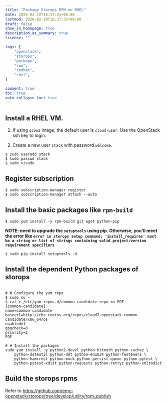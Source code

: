 ```yaml
---
title: "Package Storops RPM on RHEL"
date: 2020-02-10T16:37:31+08:00
lastmod: 2020-02-10T16:37:31+08:00
draft: false
show_in_homepage: true
description_as_summary: true
license: ""

tags: [
    "openstack",
    "storops",
    "package",
    "rpm",
    "redhat",
    "rhel",
]

comment: true
toc: true
auto_collapse_toc: true
---
```


## Install a RHEL VM.

1. If using `qcow2` image, the default user is `cloud-user`.
Use the OpenStack ssh key to login.

2. Create a new user `stack` with password `welcome`.
```console
$ sudo useradd stack
$ sudo passwd stack
$ sudo visudo
```

## Register subscription

```console
$ sudo subscription-manager register
$ sudo subscription-manager attach --auto
```

## Install the basic packages like `rpm-build`

```console
$ sudo yum install -y rpm-build git wget python-pip
```

**NOTE: need to upgrade the `setuptools` using pip. Otherwise, you'll meet the error like `error in storops setup command: 'install_requires' must be a string or list of strings containing valid project/version requirement specifiers`**
```console
$ sudo pip install setuptools -U
```

## Install the dependent Python packages of storops 

```console

# # Configure the yum repo
$ sudo su -
$ cat > /etc/yum.repos.d/common-candidate.repo << EOF
[common-candidate]
name=common-candidate
baseurl=http://cbs.centos.org/repos/cloud7-openstack-common-candidate/x86_64/os
enabled=1
gpgcheck=0
priority=2
EOF

# # Install the packages
sudo yum install -y python2-devel python-bitmath python-cachez \ 
    python-dateutil python-ddt python-enum34 python-fasteners \
    python-hamcrest python-mock python-persist-queue python-pytest \ 
    python-pytest-xdist python-requests python-retryz python-xmltodict
```

## Build the storops rpms

Refer to https://github.com/emc-openstack/storops/tree/develop/utility/rpm_publish